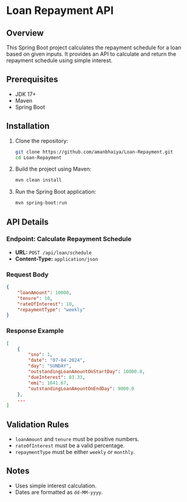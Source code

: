 # Loan Repayment API

## Overview
This Spring Boot project calculates the repayment schedule for a loan based on given inputs. It provides an API to calculate and return the repayment schedule using simple interest.

## Prerequisites
- JDK 17+
- Maven
- Spring Boot

## Installation
1. Clone the repository:
   ```sh
   git clone https://github.com/amanbhaiya/Loan-Repayment.git
   cd Loan-Repayment
   ```
2. Build the project using Maven:
   ```sh
   mvn clean install
   ```
3. Run the Spring Boot application:
   ```sh
   mvn spring-boot:run
   ```

## API Details
### Endpoint: Calculate Repayment Schedule
- **URL:** `POST /api/loan/schedule`
- **Content-Type:** `application/json`

### Request Body
```json
{
    "loanAmount": 10000,
    "tenure": 10,
    "rateOfInterest": 10,
    "repaymentType": "weekly"
}
```

### Response Example
```json
[
    {
        "sno": 1,
        "date": "07-04-2024",
        "day": "SUNDAY",
        "outstandingLoanAmountOnStartDay": 10000.0,
        "dueInterest": 83.33,
        "emi": 1041.67,
        "outstandingLoanAmountOnEndDay": 9000.0
    },
    ...
]
```

## Validation Rules
- `loanAmount` and `tenure` must be positive numbers.
- `rateOfInterest` must be a valid percentage.
- `repaymentType` must be either `weekly` or `monthly`.

## Notes
- Uses simple interest calculation.
- Dates are formatted as `dd-MM-yyyy`.